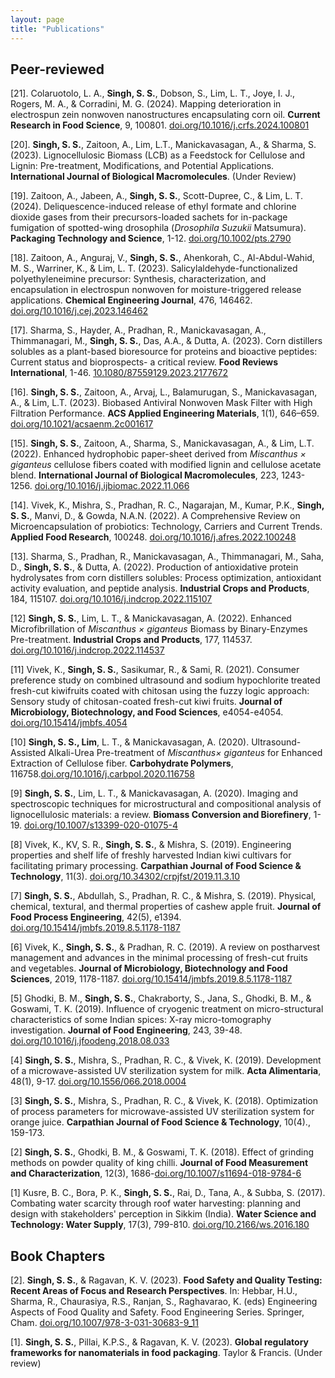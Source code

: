 ```yaml
---
layout: page
title: "Publications"
---
```


## Peer-reviewed
[21]. Colaruotolo, L. A., **Singh, S. S.**, Dobson, S., Lim, L. T., Joye, I. J., Rogers, M. A., & Corradini, M. G. (2024). Mapping deterioration in electrospun zein nonwoven nanostructures encapsulating corn oil. **Current Research in Food Science**, 9, 100801. [doi.org/10.1016/j.crfs.2024.100801]( https://doi.org/10.1016/j.crfs.2024.100801)

[20].	**Singh, S. S.**, Zaitoon, A., Lim, L.T., Manickavasagan, A., & Sharma, S. (2023). Lignocellulosic Biomass (LCB) as a Feedstock for Cellulose and Lignin:  Pre-treatment, Modifications, and Potential Applications. **International Journal of Biological Macromolecules**. (Under Review)

[19].	Zaitoon, A., Jabeen, A., **Singh, S. S.**, Scott-Dupree, C., & Lim, L. T. (2024). Deliquescence-induced release of ethyl formate and chlorine dioxide gases from their precursors-loaded sachets for in-package fumigation of spotted-wing drosophila (_Drosophila Suzukii_ Matsumura). **Packaging Technology and Science**, 1-12. [doi.org/10.1002/pts.2790](https://doi.org/10.1002/pts.2790) 

[18].	Zaitoon, A., Anguraj, V., **Singh, S. S.**, Ahenkorah, C., Al-Abdul-Wahid, M. S., Warriner, K., & Lim, L. T. (2023). Salicylaldehyde-functionalized polyethyleneimine precursor: Synthesis, characterization, and encapsulation in electrospun nonwoven for moisture-triggered release applications. **Chemical Engineering Journal**, 476, 146462. [doi.org/10.1016/j.cej.2023.146462]( https://doi.org/10.1016/j.cej.2023.146462)

[17].	Sharma, S., Hayder, A., Pradhan, R., Manickavasagan, A., Thimmanagari, M., **Singh, S. S.**, Das, A.A., & Dutta, A. (2023). Corn distillers solubles as a plant-based bioresource for proteins and bioactive peptides: Current status and bioprospects- a critical review. **Food Reviews International**, 1-46. [10.1080/87559129.2023.2177672](https://10.1080/87559129.2023.2177672)

[16].	**Singh, S. S.**, Zaitoon, A., Arvaj, L., Balamurugan, S., Manickavasagan, A., & Lim, L.T. (2023). Biobased Antiviral Nonwoven Mask Filter with High Filtration Performance. **ACS Applied Engineering Materials**, 1(1), 646–659. [doi.org/10.1021/acsaenm.2c001617](https://doi.org/10.1021/acsaenm.2c00161)

[15].	**Singh, S. S.**, Zaitoon, A., Sharma, S., Manickavasagan, A., & Lim, L.T. (2022). Enhanced hydrophobic paper-sheet derived from _Miscanthus × giganteus_ cellulose fibers coated with modified lignin and cellulose acetate blend. **International Journal of Biological Macromolecules**, 223, 1243-1256. [doi.org/10.1016/j.ijbiomac.2022.11.066](https://doi.org/10.1016/j.ijbiomac.2022.11.066)

[14].	Vivek, K., Mishra, S., Pradhan, R. C., Nagarajan, M., Kumar, P.K., **Singh, S. S.**, Manvi, D., & Gowda, N.A.N. (2022). A Comprehensive Review on Microencapsulation of probiotics: Technology, Carriers and Current Trends. **Applied Food Research**, 100248. [doi.org/10.1016/j.afres.2022.100248](https://doi.org/10.1016/j.afres.2022.100248)

[13].	Sharma, S., Pradhan, R., Manickavasagan, A., Thimmanagari, M., Saha, D., **Singh, S. S.**, & Dutta, A. (2022). Production of antioxidative protein hydrolysates from corn distillers solubles: Process optimization, antioxidant activity evaluation, and peptide analysis. **Industrial Crops and Products**, 184, 115107. [doi.org/10.1016/j.indcrop.2022.115107](https://doi.org/10.1016/j.indcrop.2022.115107)

[12] **Singh, S. S.**, Lim, L. T., & Manickavasagan, A. (2022). Enhanced Microfibrillation of _Miscanthus × giganteus_ Biomass by Binary-Enzymes Pre-treatment. **Industrial Crops and Products**, 177, 114537. [doi.org/10.1016/j.indcrop.2022.114537](https://doi.org/10.1016/j.indcrop.2022.114537)

[11] Vivek, K., **Singh, S. S.**, Sasikumar, R., & Sami, R. (2021). Consumer preference study on combined ultrasound and sodium hypochlorite treated fresh-cut kiwifruits coated with chitosan using the fuzzy logic approach: Sensory study of chitosan-coated fresh-cut kiwi fruits. **Journal of Microbiology, Biotechnology, and Food Sciences**, e4054-e4054. [doi.org/10.15414/jmbfs.4054](https://doi.org/10.15414/jmbfs.4054)

[10] **Singh, S. S., Lim**, L. T., & Manickavasagan, A. (2020). Ultrasound-Assisted Alkali-Urea Pre-treatment of _Miscanthus× giganteus_ for Enhanced Extraction of Cellulose fiber. **Carbohydrate Polymers**, 116758.[doi.org/10.1016/j.carbpol.2020.116758](https://doi.org/10.1016/j.carbpol.2020.116758)

[9] **Singh, S. S.**, Lim, L. T., & Manickavasagan, A. (2020). Imaging and spectroscopic techniques for microstructural and compositional analysis of lignocellulosic materials: a review. **Biomass Conversion and Biorefinery**, 1-19. [doi.org/10.1007/s13399-020-01075-4](https://doi.org/10.1007/s13399-020-01075-4)

[8] Vivek, K., KV, S. R., **Singh, S. S.**, & Mishra, S. (2019). Engineering properties and shelf life of freshly harvested Indian kiwi cultivars for facilitating primary processing. **Carpathian Journal of Food Science & Technology**, 11(3). [doi.org/10.34302/crpjfst/2019.11.3.10](https://doi.org/10.34302/crpjfst/2019.11.3.10)

[7] **Singh, S. S.**, Abdullah, S., Pradhan, R. C., & Mishra, S. (2019). Physical, chemical, textural, and thermal properties of cashew apple fruit. **Journal of Food Process Engineering**, 42(5), e1394. [doi.org/10.15414/jmbfs.2019.8.5.1178-1187](https://doi.org/10.15414/jmbfs.2019.8.5.1178-1187)

[6] Vivek, K., **Singh, S. S.**, & Pradhan, R. C. (2019). A review on postharvest management and advances in the minimal processing of fresh-cut fruits and vegetables. **Journal of Microbiology, Biotechnology and Food Sciences**, 2019, 1178-1187. [doi.org/10.15414/jmbfs.2019.8.5.1178-1187](https://doi.org/10.15414/jmbfs.2019.8.5.1178-1187)

[5]	Ghodki, B. M., **Singh, S. S.**, Chakraborty, S., Jana, S., Ghodki, B. M., & Goswami, T. K. (2019). Influence of cryogenic treatment on micro-structural characteristics of some Indian spices: X-ray micro-tomography investigation. **Journal of Food Engineering**, 243, 39-48. [doi.org/10.1016/j.jfoodeng.2018.08.033](https://doi.org/10.1016/j.jfoodeng.2018.08.033)

[4]	**Singh, S. S.**, Mishra, S., Pradhan, R. C., & Vivek, K. (2019). Development of a microwave-assisted UV sterilization system for milk. **Acta Alimentaria**, 48(1), 9-17. [doi.org/10.1556/066.2018.0004](https://doi.org/10.1556/066.2018.0004)

[3] **Singh, S. S.**, Mishra, S., Pradhan, R. C., & Vivek, K. (2018). Optimization of process parameters for microwave-assisted UV sterilization system for orange juice. **Carpathian Journal of Food Science & Technology**, 10(4)., 159-173.

[2] **Singh, S. S.**, Ghodki, B. M., & Goswami, T. K. (2018). Effect of grinding methods on powder quality of king chilli. **Journal of Food Measurement and Characterization**, 12(3), 1686-[doi.org/10.1007/s11694-018-9784-6](1694.https://doi.org/10.1007/s11694-018-9784-6)

[1]	Kusre, B. C., Bora, P. K., **Singh, S. S.**, Rai, D., Tana, A., & Subba, S. (2017). Combating water scarcity through roof water harvesting: planning and design with stakeholders' perception in Sikkim (India). **Water Science and Technology: Water Supply**, 17(3), 799-810. [doi.org/10.2166/ws.2016.180](https://doi.org/10.2166/ws.2016.180)

## Book Chapters

[2].	**Singh, S. S.**, & Ragavan, K. V. (2023). **Food Safety and Quality Testing: Recent Areas of Focus and Research Perspectives**. In: Hebbar, H.U., Sharma, R., Chaurasiya, R.S., Ranjan, S., Raghavarao, K. (eds) Engineering Aspects of Food Quality and Safety. Food Engineering Series. Springer, Cham. [doi.org/10.1007/978-3-031-30683-9_11](https://doi.org/10.1007/978-3-031-30683-9_11)

[1].	**Singh, S. S.**, Pillai, K.P.S., & Ragavan, K. V. (2023). **Global regulatory frameworks for nanomaterials in food packaging**. Taylor & Francis. (Under review)

